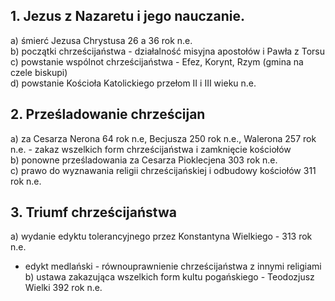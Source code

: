 ## 1. Jezus z Nazaretu i jego nauczanie.
a) śmierć Jezusa Chrystusa 26 a 36 rok n.e.  
b) początki chrześcijaństwa - działalność misyjna apostołów i Pawła z Torsu  
c) powstanie wspólnot chrześcijaństwa - Efez, Korynt, Rzym (gmina na czele biskupi)  
d) powstanie Kościoła Katolickiego przełom II i III wieku n.e.
## 2. Prześladowanie chrześcijan
a) za Cesarza Nerona 64 rok n.e, Becjusza 250 rok n.e., Walerona 257 rok n.e. - zakaz wszelkich form chrześcijaństwa i zamknięcie kościołów  
b) ponowne prześladowania za Cesarza Pioklecjena 303 rok n.e.  
c) prawo do wyznawania religii chrześcijańskiej i odbudowy kościołów 311 rok n.e.
## 3. Triumf chrześcijaństwa
a) wydanie edyktu tolerancyjnego przez Konstantyna Wielkiego - 313 rok n.e.
- edykt medlański - równouprawnienie chrześcijaństwa z innymi religiami
b) ustawa zakazująca wszelkich form kultu pogańskiego - Teodozjusz Wielki 392 rok n.e.
